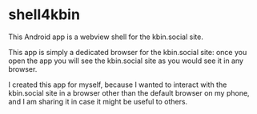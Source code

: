 # shell4kbin
This Android app is a webview shell for the kbin.social site.

This app is simply a dedicated browser for the kbin.social site: once you open the app you will see the kbin.social site as you would see it in any browser.

I created this app for myself, because I wanted to interact with the kbin.social site in a browser other than the default browser on my phone, and I am sharing it in case it might be useful to others.
